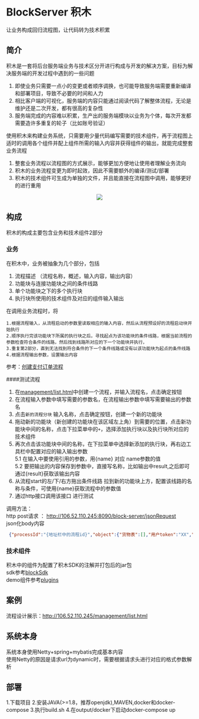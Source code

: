 # BlockServer 积木
让业务构成回归流程图，让代码转为技术积累

## 简介

积木是一套将后台服务端业务与技术区分开进行构成与开发的解决方案，目标为解决服务端的开发过程中遇到的一些问题
1. 即使业务只需要一点小的变更或者顺序调换，也可能导致服务端需要重新编译和部署项目，导致不必要的时间和人力
2. 相比客户端的可视化，服务端的内容只能通过阅读代码了解整体流程，无论是维护还是二次开发，都有很高的复杂性
3. 服务端完成的内容难以积累，生产出的服务端模块以业务为个体，每次开发都需要造许多重复的轮子（比如账号验证）


使用积木来构建业务系统，只需要用少量代码编写需要的技术组件，再于流程图上适时的调用各个组件并配上组件所需的输入内容并获得组件的输出，就能完成整套业务流程  
1. 整套业务流程以流程图的方式展示，能够更加方便地让使用者理解业务流向  
2. 积木的业务流程变更为即时起效，因此不需要额外的编译/测试/部署  
3. 积木的技术组件可生成为单独的文件，并且能直接在流程图中调用，能够更好的进行重用

<div align="center"><img src="http://106.52.110.245/images/process.png"/></div>

## 构成
积木的构成主要包含业务和技术组件2部分

### 业务
在积木中，业务被抽象为几个部分，包括
1. 流程描述  （流程名称，概述，输入内容，输出内容）
2. 功能块与连接功能块之间的条件线路
3. 单个功能块之下的多个执行块
4. 执行块所使用的技术组件及对应的组件输入输出

在调用业务流程时，将
```
1.根据流程输入，从流程启动的参数里读取相应的输入内容，然后从流程预设好的流程启动块开始执行  
2.顺序执行完该功能块下所属的执行块之后，寻找起点为该功能块的条件线路，根据当前流程的参数检查符合条件的线路，然后找到线路所对应的下一个功能块并执行，  
3.重复第2部分，直到无法找到符合条件的下一个条件线路或没有以该功能块为起点的条件线路  
4.根据流程输出参数，设置输出内容
```

参考：[创建支付订单流程](http://106.52.110.245/management/flowchart.html?processId=12)


####测试流程
1. 在[management/list.html](http://10.227.14.161:8090/list.html)中创建一个流程，并输入流程名，点击确定按钮
2. 在流程输入参数中填写需要的参数名，在流程输出参数中填写需要输出的参数名
3. 点击`新的流程分块` 输入名称，点击确定按钮，创建一个新的功能块
4. 拖动新的功能块（新创建的功能块在该区域左上角）到需要的位置，点击新功能块中间的名称，点击下拉菜单中的`+`，选择添加执行块以及执行块所对应的技术组件
5. 再次点击该功能块中间的名称，在下拉菜单中选择新添加的执行块，再右边工具栏中配置对应的输入输出参数  
	5.1 在输入中要使用引用的参数，用{name} 对应 name参数的值  
	5.2 要把输出的内容保存到参数中，直接写名称，比如输出中result,之后即可通过{result}获取该输出内容
6. 从流程start的左/下/右方拖出条件线路 拉到新的功能块上方，配置该线路的名称与条件，可使用{name}获取流程中的参数值
7. 通过http接口调用该接口 进行测试


调用方法：  
http post请求 ： http://106.52.110.245:8090/block-server/jsonRequest    
json化body内容
```json
 {"processId":"{地址栏中的流程id}","object":{"货物表":[],"用户token":"XX","名称":"lin","电话":"186XXXXXXXX","地址":"广东省广州市白云区XXXX"}}
```



### 技术组件
积木中的组件为配置了积木SDK的注解并打包后的jar包   
sdk参考[blockSdk](https://github.com/linhaolin1/BlockServer/tree/master/sdk/blockSdk)  
demo组件参考[plugins](https://github.com/linhaolin1/BlockServer/tree/master/demo/plugins)

## 案例
流程设计展示：http://106.52.110.245/management/list.html

## 系统本身
系统本身使用Netty+spring+mybatis完成基本内容  
使用Netty的原因是请求url为dynamic时，需要根据请求头进行对应的格式参数解析

## 部署
1.下载项目
2.安装JAVA(>=1.8，推荐openjdk),MAVEN,docker和docker-compose
3.执行build.sh
4.在output/docker下启动docker-compose up
